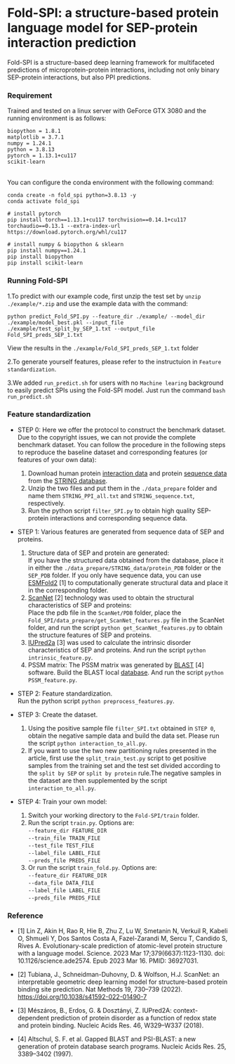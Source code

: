 # Fold-SPI: a structure-based protein language model for SEP-protein interaction prediction

Fold-SPI is a structure-based deep learning framework for multifaceted predictions of microprotein-protein interactions, including not only binary SEP-protein interactions, but also PPI predictions.

### Requirement
Trained and tested on a linux server with GeForce GTX 3080 and the running environment is as follows:<br />
```shell
biopython = 1.8.1
matplotlib = 3.7.1
numpy = 1.24.1
python = 3.8.13
pytorch = 1.13.1+cu117
scikit-learn
```
<br />
You can configure the conda environment with the following command:<br />

```shell
conda create -n fold_spi python=3.8.13 -y
conda activate fold_spi

# install pytorch
pip install torch==1.13.1+cu117 torchvision==0.14.1+cu117 torchaudio==0.13.1 --extra-index-url https://download.pytorch.org/whl/cu117

# install numpy & biopython & sklearn
pip install numpy==1.24.1
pip install biopython
pip install scikit-learn
```

### Running Fold-SPI

1.To predict with our example code, first unzip the test set by `unzip ./example/*.zip` and use the example data with the command:

```shell
python predict_Fold_SPI.py --feature_dir ./example/ --model_dir ./example/model_best.pkl --input_file ./example/test_split_by_SEP_1.txt --output_file Fold_SPI_preds_SEP_1.txt
```
View the results in the `./example/Fold_SPI_preds_SEP_1.txt` folder<br />

2.To generate yourself features, please refer to the instructuion in `Feature standardization`.<br />

3.We added `run_predict.sh` for users with no `Machine learing` background to easily predict SPIs using the Fold-SPI model. Just run the command `bash run_predict.sh`

### Feature standardization

- STEP 0: Here we offer the protocol to construct the benchmark dataset.  Due to the copyright issues, we can not provide the complete benchmark dataset. You can follow the procedure in the following steps to reproduce the baseline dataset and corresponding features (or features of your own data):<br />
  1. Download human protein [interaction data](https://stringdb-downloads.org/download/protein.physical.links.detailed.v11.5/9606.protein.physical.links.detailed.v11.5.txt.gz) and protein [sequence data](https://stringdb-downloads.org/download/protein.sequences.v11.5/9606.protein.sequences.v11.5.fa.gz) from the [STRING database](https://version-11-5.string-db.org/cgi/download?sessionId=bza7bKrnOz1i&species_text=Homo+sapiens). <br />
  2. Unzip the two files and put them in the `./data_prepare` folder and name them `STRING_PPI_all.txt` and `STRING_sequence.txt`, respectively.<br />
  3. Run the python script `filter_SPI.py` to obtain high quality SEP-protein interactions and corresponding sequence data.


- STEP 1: Various features are generated from sequence data of SEP and proteins. <br />
  1. Structure data of SEP and protein are generated: <br />
  If you have the structured data obtained from the database, place it in either the `./data_prepare/STRING_data/protein_PDB` folder or the `SEP_PDB` folder. If you only have sequence data, you can use [ESMFold2](https://github.com/facebookresearch/esm) [1] to computationally generate structural data and place it in the corresponding folder.
  2. [ScanNet](https://github.com/jertubiana/ScanNet) [2] technology was used to obtain the structural characteristics of SEP and proteins: <br />
  Place the pdb file in the `ScanNet/PDB` folder, place the `Fold_SPI/data_prepare/get_ScanNet_features.py` file in the ScanNet folder, and run the script `python get_ScanNet_features.py`  to obtain the structure features of SEP and proteins.
  3. [IUPred2a](https://iupred2a.elte.hu/) [3] was used to calculate the intrinsic disorder characteristics of SEP and proteins. And run the script `python intrinsic_feature.py`.<br />
  4. PSSM matrix: The PSSM matrix was generated by [BLAST](https://ftp.ncbi.nlm.nih.gov/blast/executables/blast+/LATEST/) [4] software. Build the BLAST local [database](https://ftp.ncbi.nlm.nih.gov/blast/db/swissprot.tar.gz). And run the script `python PSSM_feature.py`.


- STEP 2: Feature standardization. <br />
  Run the python script `python preprocess_features.py`.


- STEP 3: Create the dataset. <br />
  1. Using the positive sample file `filter_SPI.txt` obtained in `STEP 0`, obtain the negative sample data and build the data set. Please run the script `python interaction_to_all.py`.
  2. If you want to use the two new partitioning rules presented in the article, first use the `split_train_test.py` script to get positive samples from the training set and the test set divided according to the `split by SEP` or `split by protein` rule.The negative samples in the dataset are then supplemented by the script `interaction_to_all.py`.


- STEP 4: Train your own model: <br />
  1. Switch your working directory to the `Fold-SPI/train` folder. <br />
  2. Run the script `train.py`. Options are:<br />
  `--feature_dir FEATURE_DIR`<br />
  `--train_file TRAIN_FILE`<br />
  `--test_file TEST_FILE`<br />
  `--label_file LABEL_FILE`<br />
  `--preds_file PREDS_FILE`<br />
  3. Or run the script `train_fold.py`. Options are:<br />
  `--feature_dir FEATURE_DIR`<br />
  `--data_file DATA_FILE`<br />
  `--label_file LABEL_FILE`<br />
  `--preds_file PREDS_FILE`<br />

     
### Reference

<div id="refer-anchor-1"></div>

- [1] Lin Z, Akin H, Rao R, Hie B, Zhu Z, Lu W, Smetanin N, Verkuil R, Kabeli O, Shmueli Y, Dos Santos Costa A, Fazel-Zarandi M, Sercu T, Candido S, Rives A. Evolutionary-scale prediction of atomic-level protein structure with a language model. Science. 2023 Mar 17;379(6637):1123-1130. doi: 10.1126/science.ade2574. Epub 2023 Mar 16. PMID: 36927031.

<div id="refer-anchor-2"></div>

- [2] Tubiana, J., Schneidman-Duhovny, D. & Wolfson, H.J. ScanNet: an interpretable geometric deep learning model for structure-based protein binding site prediction. Nat Methods 19, 730–739 (2022). https://doi.org/10.1038/s41592-022-01490-7

<div id="refer-anchor-3"></div>

- [3] Mészáros, B., Erdos, G. & Dosztányi, Z. IUPred2A: context-dependent prediction of protein disorder as a function of redox state and protein binding. Nucleic Acids Res. 46, W329–W337 (2018).

<div id="refer-anchor-4"></div>

- [4] Altschul, S. F. et al. Gapped BLAST and PSI-BLAST: a new generation of protein database search programs. Nucleic Acids Res. 25, 3389–3402 (1997).


